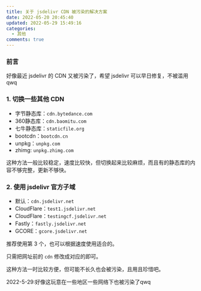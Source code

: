 ```yaml
---
title: 关于 jsdelivr CDN 被污染的解决方案
date: 2022-05-20 20:45:40
updated: 2022-05-29 15:49:16
categories:
  - 其他
comments: true
---
```

### 前言

好像最近 jsdelivr 的 CDN 又被污染了，希望 jsdelivr 可以早日修复，不被滥用qwq

### 1. 切换一些其他 CDN

- 字节静态库：`cdn.bytedance.com`
- 360静态库：`cdn.baomitu.com`
- 七牛静态库：`staticfile.org`
- bootcdn：`bootcdn.cn`
- unpkg：`unpkg.com`
- zhimg: `unpkg.zhimg.com`

这种方法一般比较稳定，速度比较快，但切换起来比较麻烦，而且有的静态库的内容不够完整，更新不够快。

### 2. 使用 jsdelivr 官方子域

- 默认：`cdn.jsdelivr.net`
- CloudFlare：`test1.jsdelivr.net`
- CloudFlare：`testingcf.jsdelivr.net`
- Fastly：`fastly.jsdelivr.net`
- GCORE：`gcore.jsdelivr.net`

推荐使用第 3 个，也可以根据速度使用适合的。

只需把网址前的 `cdn` 修改成对应的即可。

这种方法一时比较方便，但可能不长久也会被污染，且用且珍惜吧。

2022-5-29:好像这玩意在一些地区一些网络下也被污染了qwq